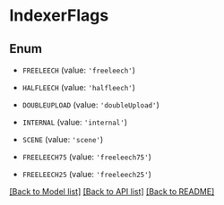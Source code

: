 # IndexerFlags


## Enum

* `FREELEECH` (value: `'freeleech'`)

* `HALFLEECH` (value: `'halfleech'`)

* `DOUBLEUPLOAD` (value: `'doubleUpload'`)

* `INTERNAL` (value: `'internal'`)

* `SCENE` (value: `'scene'`)

* `FREELEECH75` (value: `'freeleech75'`)

* `FREELEECH25` (value: `'freeleech25'`)

[[Back to Model list]](../README.md#documentation-for-models) [[Back to API list]](../README.md#documentation-for-api-endpoints) [[Back to README]](../README.md)


